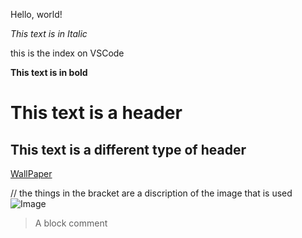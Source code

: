 Hello, world!

*This text is in Italic*

this is the index on VSCode

**This text is in bold**

# This text is a header

## This text is a different type of header

[WallPaper](https://www.google.com/url?sa=i&url=https%3A%2F%2Fwww.idownloadblog.com%2F2018%2F08%2F31%2Fdownload-iphone-xs-marketing-wallpaper%2F&psig=AOvVaw3u3XK6j5G7OSylbNEKtDhA&ust=1642181795097000&source=images&cd=vfe&ved=0CAsQjRxqFwoTCIiI-Yair_UCFQAAAAAdAAAAABAD)


// the things in the bracket are a discription of the image that is used
![Image](https://png.pngtree.com/png-clipart/20190614/original/pngtree-link-glyph-black-icon-png-image_3755335.jpg)


> A block comment
